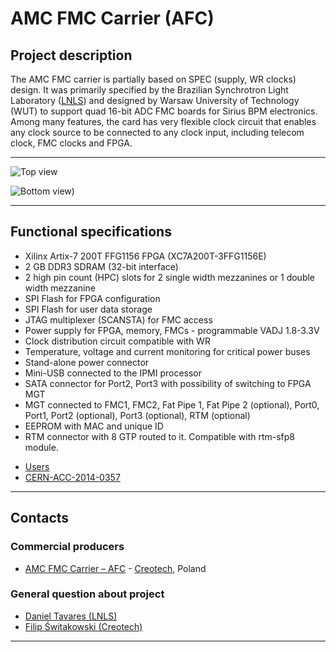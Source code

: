 # AMC FMC Carrier (AFC)

## Project description

The AMC FMC carrier is partially based on SPEC (supply, WR clocks)
design. It was primarily specified by the Brazilian Synchrotron Light
Laboratory ([LNLS](www.lnls.br)) and designed by Warsaw University of
Technology (WUT) to support quad 16-bit ADC FMC boards for Sirius BPM
electronics. Among many features, the card has very flexible clock
circuit that enables any clock source to be connected to any clock
input, including telecom clock, FMC clocks and
FPGA.

-----

![Top
view](https://www.ohwr.org/project/afc/uploads/28ef8b39ac0952926931bef84a25d8d5/AFC_TOP_v3_1.JPG)

![Bottom
view](https://www.ohwr.org/project/afc/uploads/5372faa7cec5cbc101eb8f5c0f0cfa8a/AFC_BOT_V3_1.JPG))

-----

## Functional specifications

  - Xilinx Artix-7 200T FFG1156 FPGA (XC7A200T-3FFG1156E)
  - 2 GB DDR3 SDRAM (32-bit interface)
  - 2 high pin count (HPC) slots for 2 single width mezzanines or 1
    double width mezzanine
  - SPI Flash for FPGA configuration
  - SPI Flash for user data storage
  - JTAG multiplexer (SCANSTA) for FMC access
  - Power supply for FPGA, memory, FMCs - programmable VADJ 1.8-3.3V
  - Clock distribution circuit compatible with WR
  - Temperature, voltage and current monitoring for critical power buses
  - Stand-alone power connector
  - Mini-USB connected to the IPMI processor
  - SATA connector for Port2, Port3 with possibility of switching to
    FPGA MGT
  - MGT connected to FMC1, FMC2, Fat Pipe 1, Fat Pipe 2 (optional),
    Port0, Port1, Port2 (optional), Port3 (optional), RTM (optional)
  - EEPROM with MAC and unique ID
  - RTM connector with 8 GTP routed to it. Compatible with rtm-sfp8
    module.

<!-- end list -->

  - [Users](Users)
  - [CERN-ACC-2014-0357](https://cds.cern.ch/record/1977919/files/CERN-ACC-2014-0357.pdf)

-----

## Contacts

### Commercial producers

  - [AMC FMC Carrier – AFC](http://creotech.pl/product-scientific/amc-fmc-carrier-afc) - [Creotech](http://creotech.pl), Poland

### General question about project

  - [Daniel Tavares (LNLS)](mailto:daniel.tavares@lnls.br)
  - [Filip Świtakowski (Creotech)](mailto:filip.switakowski@creotech.pl)

-----